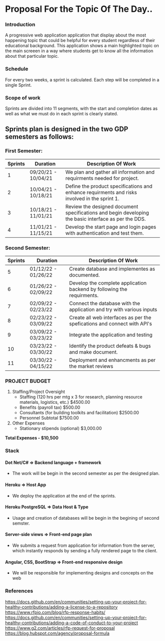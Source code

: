 # Proposal For the Topic Of The Day..

### Introduction

A progressive web application application that display about the most happening topic that could be helpful for every student regardless of their educational background. This application shows a main highlighted topic on the main screeen in a way where students get to know all the information about that particular topic.

### Schedule

For every two weeks, a sprint is calculated. Each step will be completed in a single Sprint.

### Scope of work   

Sprints are divided into 11 segments, with the start and completion dates as well as what we must do in each sprint is clearly stated.


## Sprints plan is designed in the two GDP semesters as follows: 

### First Semester: 

| Sprints | Duration            | Description Of Work                                                                                  |   
|---------|---------------------|------------------------------------------------------------------------------------------------------|
| 1       | 09/20/21 - 10/04/21 | We plan and gather all information and requirments needed for project.                               |
| 2       | 10/04/21 - 10/18/21 | Define the product specifications and enhance requirments and  risks involved in the sprint 1.       |
| 3       | 10/18/21 - 11/01/21 | Review the designed document specifications and begin developing the basic interface as per the DDS. |
| 4       | 11/01/21 - 11/15/21 | Develop the start page and login pages with authentication and test them.                            |

### Second Semester: 

| Sprints | Duration            | Description Of Work                                                                                  |   
|---------|---------------------|------------------------------------------------------------------------------------------------------|
| 5       | 01/12/22 - 01/26/22 | Create database and implementes as documented.                                                       |
| 6       | 01/26/22 - 02/09/22 | Develop the complete application backend by following the requirments.                               |
| 7       | 02/09/22 - 02/23/22 | Connect the database with the application and try with various inputs                                |
| 8       | 02/23/22 - 03/09/22 | Create all web interfaces as per the spefications and connect with API's                             |
| 9       | 03/09/22 - 03/23/22 | Integrate the application and testing                                                                |
| 10      | 03/23/22 - 03/30/22 | Identify the product defeats & bugs and make document.                                               |
| 11      | 03/30/22 - 04/15/22 | Deployment and enhancments as per the market reviews                                                 |

### PROJECT BUDGET
  1. Staffing/Project Oversight <br>
        * Staffing (120 hrs per mtg x 3 for research, planning resource materials, logistics, etc.)               $4500.00  <br>
        * Benefits (payroll tax)                                                                                 $500.00  <br>
        * Consultants (for building toolkits and facilitation)                                                   $2500.00 <br>
        * Personnel Subtotal                                                                                     $7500.00 <br>
  2. Other Expenses
        * Stationary stipends (optional)                                                                              $3,000.00 <br>
      
  <b> Total Expenses - $10,500</b>
  
### Stack 
  

####  Dot Net/C#  => Backend language + framework 

- The work will be begin in the second semester as per the designed plan.

#### Heroku => Host App

- We deploy the application at the end of the sprints.

#### Heroku PostgreSQL => Data Host & Type

- Usage and creation of databases will be begin in the begining of second semster.

#### Server-side views => Front-end page plan 

- We submits a request from application for information from the server, which instantly responds by sending a fully rendered page to the client.

#### Angular, CSS, BootStrap => Front-end responsive design 

- We will be responsible for implementing designs and concepts on the web


### References   
https://docs.github.com/en/communities/setting-up-your-project-for-healthy-contributions/adding-a-license-to-a-repository
https://www.rfpio.com/blog/rfp-response-habits/
https://docs.github.com/en/communities/setting-up-your-project-for-healthy-contributions/adding-a-code-of-conduct-to-your-project
https://www.g2.com/articles/rfp-request-for-proposal
https://blog.hubspot.com/agency/proposal-formula

